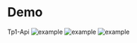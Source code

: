 # Demo
Tp1-Api
![example ](https://github.com/ClementJamelot/Demo/actions/workflows/main.yml/badge.svg)
![example ](https://github.com/ClementJamelot/Demo/actions/workflows/maven-publish.yml/badge.svg)
![example ](https://github.com/ClementJamelot/Demo/actions/workflows/gradle.yml/badge.svg)


